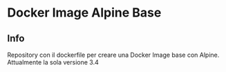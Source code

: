Docker Image Alpine Base
========================

## Info
Repository con il dockerfile per creare una Docker Image base con Alpine.
Attualmente la sola versione 3.4
